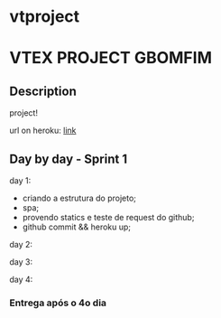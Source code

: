 # vtproject

VTEX PROJECT GBOMFIM
====================

Description
-----------
project!

url on heroku: [link](http://vtex-project-gbomfim.herokuapp.com)

Day by day - Sprint 1
---------------------

day 1:
* criando a estrutura do projeto;
* spa;
* provendo statics e teste de request do github;
* github commit && heroku up;

day 2:

day 3:

day 4:

### Entrega após o 4o dia

